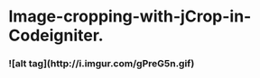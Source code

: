 # Image-cropping-with-jCrop-in-Codeigniter.

<h3><Demo/h3>
![alt tag](http://i.imgur.com/gPreG5n.gif)
